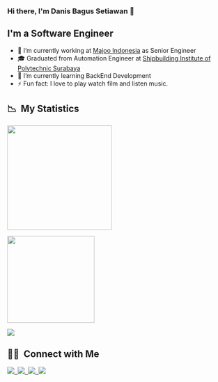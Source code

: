 ### Hi there, I'm Danis Bagus Setiawan 👋

## I'm a Software Engineer

- 🏢 I’m currently working at [Majoo Indonesia](https://majoo.id//) as Senior Engineer
- 🎓 Graduated from Automation Engineer at [Shipbuilding Institute of Polytechnic Surabaya](https://ppns.ac.id/)
- 🌱 I’m currently learning BackEnd Development
- ⚡  Fun fact: I love to play watch film and listen music.

## **📉 &nbsp;My Statistics**

<p>
<a href="https://github.com/danisbagus">
  <img height="240em" src="https://github-readme-stats.vercel.app/api?username=danisbagus&show_icons=true" />
    
<div>
  <img height="200em" src="https://github-readme-stats-eight-theta.vercel.app/api/top-langs/?username=danisbagus&layout=compact" />
</a>
</p>

![](https://komarev.com/ghpvc/?username=danisbagus&label=PROFILE+VIEWS)

## **🤝🏻 &nbsp;Connect with Me**

<a href="https://www.linkedin.com/in/danis-bagus-setiawan-432387186/"><img src="https://img.shields.io/badge/-Danis%20Bagus%20Setiawan-0966C2?style=social&logo=Linkedin"/>&nbsp;
<a href="mailto:danisbagussetiawan@gmail.com"><img src="https://img.shields.io/badge/-danisbagussetiawan@gmail.com-D14836?style=social&logo=gmail&logoColor=F14236"/>&nbsp;
<a href="https://www.instagram.com/daniesbs"><img src="https://img.shields.io/badge/-Danis%20Bagus%20Setiawan-D14836?style=social&logo=instagram&logoColor=000000"/>&nbsp;
<a href="https://web.facebook.com/danies.bagussetiawan"><img src="https://img.shields.io/badge/-Danis%20Bagus%20Setiawan-D14836?style=social&logo=facebook&logoColor=0B88EF"/>

<br />
